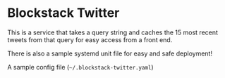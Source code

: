 # Blockstack Twitter

This is a service that takes a query string and caches the 15 most recent tweets from that query for easy access from a front end.


There is also a sample systemd unit file for easy and safe deployment!

A sample config file (`~/.blockstack-twitter.yaml`)
